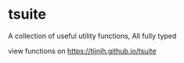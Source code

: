 # tsuite
A collection of useful utility functions, All fully typed 

view functions on https://tijnjh.github.io/tsuite
